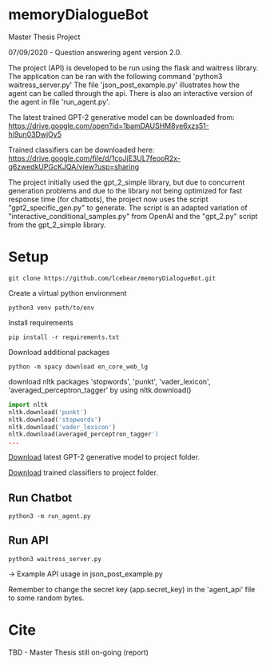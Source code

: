 # memoryDialogueBot
Master Thesis Project


07/09/2020 - Question answering agent version 2.0. 

The project (API) is developed to be run using the flask and waitress library.
The application can be ran with the following command 'python3 waitress_server.py'
The file 'json_post_example.py' illustrates how the agent can be called through the api.
There is also an interactive version of the agent in file 'run_agent.py'.

The latest trained GPT-2 generative model can be downloaded from: https://drive.google.com/open?id=1bamDAUSHM8ye6xzs51-hi9un03DwjOy5

Trained classifiers can be downloaded here: https://drive.google.com/file/d/1coJjE3UL7feooR2x-g6zwedkUPGcKJQA/view?usp=sharing

The project initially used the gpt_2_simple library, but due to concurrent generation problems
and due to the library not being optimized for fast response time (for chatbots), the project now uses
the script "gpt2_specific_gen.py" to generate. 
The script is an adapted variation of "interactive_conditional_samples.py" from OpenAI and the "gpt_2.py" script from the gpt_2_simple library.


# Setup
```
git clone https://github.com/lcebear/memoryDialogueBot.git
```
Create a virtual python environment
```
python3 venv path/to/env
```
Install requirements
```
pip install -r requirements.txt
```
Download additional packages
```
python -m spacy download en_core_web_lg
```
download nltk packages 'stopwords', 'punkt', 'vader_lexicon', 'averaged_perceptron_tagger' by using nltk.download()
```python
import nltk
nltk.download('punkt')
nltk.download('stopwords')
nltk.download('vader_lexicon')
nltk.download(averaged_perceptron_tagger')
...
```
[Download](https://drive.google.com/open?id=1bamDAUSHM8ye6xzs51-hi9un03DwjOy5) latest GPT-2 generative model to project folder.

[Download](https://drive.google.com/file/d/1coJjE3UL7feooR2x-g6zwedkUPGcKJQA/view?usp=sharing) trained classifiers to project folder.

## Run Chatbot
```
python3 -m run_agent.py 
```
## Run API
```
python3 waitress_server.py
```
-> Example API usage in json_post_example.py

Remember to change the secret key (app.secret_key) in the 'agent_api' file to some random bytes.

# Cite
TBD - Master Thesis still on-going (report)
